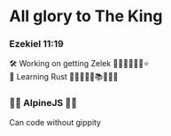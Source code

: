 

<!--
**NeckbeardThePirate/neckbeardthepirate** is a ✨ _special_ ✨ repository because its `README.md` (this file) appears on your GitHub profile.

Here are some ideas to get you started:

- 🔭 I’m currently working on ...
- 🌱 I’m currently learning ...
- 👯 I’m looking to collaborate on ...
- 🤔 I’m looking for help with ...
- 💬 Ask me about ...
- 📫 How to reach me: ...
- 😄 Pronouns: ...
- ⚡ Fun fact: ...
-->

# All glory to The King
### Ezekiel 11:19

🛠️ Working on getting Zelek 🚀🌑🌟💫✨🌠⭐\
🌱 Learning Rust 🦀🦀🦀📖📑📚📕📙🧾
### 🗻🗻 AlpineJS 🗻🗻
Can code without gippity

